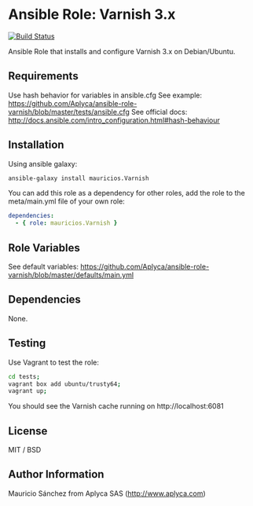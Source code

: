# Ansible Role: Varnish 3.x

[![Build Status](https://travis-ci.org/Aplyca/ansible-role-varnish.svg?branch=master)](https://travis-ci.org/Aplyca/ansible-role-varnish)

Ansible Role that installs and configure Varnish 3.x on Debian/Ubuntu.

## Requirements

Use hash behavior for variables in ansible.cfg
See example: https://github.com/Aplyca/ansible-role-varnish/blob/master/tests/ansible.cfg
See official docs: http://docs.ansible.com/intro_configuration.html#hash-behaviour

## Installation

Using ansible galaxy:
```bash
ansible-galaxy install mauricios.Varnish
```
You can add this role as a dependency for other roles, add the role to the meta/main.yml file of your own role:
```yaml
dependencies:
  - { role: mauricios.Varnish }
```

## Role Variables

See default variables: https://github.com/Aplyca/ansible-role-varnish/blob/master/defaults/main.yml

## Dependencies

None.

## Testing

Use Vagrant to test the role:

```bash
cd tests;
vagrant box add ubuntu/trusty64;
vagrant up;
```
You should see the Varnish cache running on http://localhost:6081

## License

MIT / BSD

## Author Information

Mauricio Sánchez from Aplyca SAS (http://www.aplyca.com)
